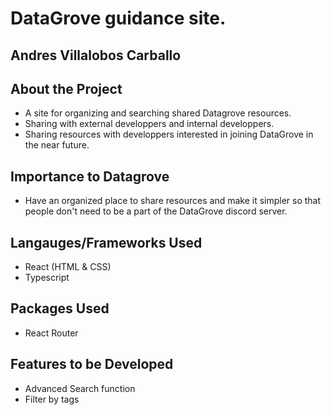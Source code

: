 # DataGrove guidance site.

## Andres Villalobos Carballo
## About the Project
- A site for organizing and searching shared Datagrove resources.
- Sharing with external developpers and internal developpers.
- Sharing resources with developpers interested in joining DataGrove in the near future.

## Importance to Datagrove
- Have an organized place to share resources and make it simpler so that people don't need to be a part of the DataGrove discord server.

## Langauges/Frameworks Used
- React (HTML & CSS)
- Typescript

## Packages Used
- React Router

## Features to be Developed 
- Advanced Search function
- Filter by tags